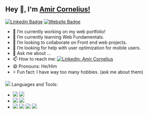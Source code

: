 ## Hey 👋, I'm [Amir Cornelius!](https://github.com/iampavangandhi/)

[![Linkedin Badge](https://img.shields.io/badge/-LinkedIn-0e76a8?style=flat-square&logo=Linkedin&logoColor=white)](https://www.linkedin.com/in/a-corn0224/)
[![Website Badge](https://img.shields.io/badge/Website-3b5998?style=flat-square&logo=google-chrome&logoColor=white)]()


- 🔭 I’m currently working on my web portfolio!
- 🌱 I’m currently learning Web Fundamentals.
- 👯 I’m looking to collaborate on Front end web projects.
- 🤔 I’m looking for help with user optimization for mobile users.
- 💬 Ask me about ...
- 📫 How to reach me: [![Linkedin: Amir Cornelius](https://icons.iconarchive.com/icons/martz90/circle/24/linkedin-icon.png)](https://www.linkedin.com/in/a-corn0224/)
- 😄 Pronouns: He/Him
- ⚡ Fun fact: I have way too many hobbies. (ask me about them)


<img src="https://github-readme-stats.vercel.app/api?username=Acorn&&show_icons=true&title_color3ffffff&icon_color=bb2acf&text_colordaf7dc&bg_color=151515">
Languages and Tools:
<ul>
  <li>
<img src="https://img.shields.io/badge/Google%20Chrome-4285F4?style=for-the-badge&logo=GoogleChrome&logoColor=white">
<img src="https://img.shields.io/badge/Opera-FF1B2D?style=for-the-badge&logo=Opera&logoColor=white">
  </li>
  <li>
<img src="https://img.shields.io/badge/Repl.it-%230D101E.svg?style=for-the-badge&logo=replit&logoColor=white">
<img src="https://img.shields.io/badge/Visual%20Studio%20Code-0078d7.svg?style=for-the-badge&logo=visual-studio-code&logoColor=white">
  </li>
  <li>
<img src="https://img.shields.io/badge/css3-%231572B6.svg?style=for-the-badge&logo=css3&logoColor=white">
<img src="https://img.shields.io/badge/html5-%23E34F26.svg?style=for-the-badge&logo=html5&logoColor=white">
<img src="https://img.shields.io/badge/javascript-%23323330.svg?style=for-the-badge&logo=javascript&logoColor=%23F7DF1E">
<img src="https://img.shields.io/badge/python-3670A0?style=for-the-badge&logo=python&logoColor=ffdd54">
